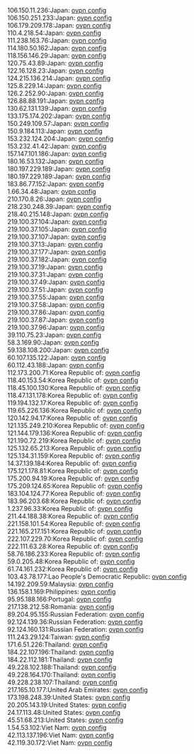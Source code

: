 106.150.11.236:Japan: [ovpn config](vpn/106_150_11_236.ovpn)  
106.150.251.233:Japan: [ovpn config](vpn/106_150_251_233.ovpn)  
106.179.209.178:Japan: [ovpn config](vpn/106_179_209_178.ovpn)  
110.4.218.54:Japan: [ovpn config](vpn/110_4_218_54.ovpn)  
111.238.163.76:Japan: [ovpn config](vpn/111_238_163_76.ovpn)  
114.180.50.162:Japan: [ovpn config](vpn/114_180_50_162.ovpn)  
118.156.146.29:Japan: [ovpn config](vpn/118_156_146_29.ovpn)  
120.75.43.89:Japan: [ovpn config](vpn/120_75_43_89.ovpn)  
122.16.128.23:Japan: [ovpn config](vpn/122_16_128_23.ovpn)  
124.215.136.214:Japan: [ovpn config](vpn/124_215_136_214.ovpn)  
125.8.229.14:Japan: [ovpn config](vpn/125_8_229_14.ovpn)  
126.2.252.90:Japan: [ovpn config](vpn/126_2_252_90.ovpn)  
126.88.88.191:Japan: [ovpn config](vpn/126_88_88_191.ovpn)  
130.62.131.139:Japan: [ovpn config](vpn/130_62_131_139.ovpn)  
133.175.174.202:Japan: [ovpn config](vpn/133_175_174_202.ovpn)  
150.249.109.57:Japan: [ovpn config](vpn/150_249_109_57.ovpn)  
150.9.184.113:Japan: [ovpn config](vpn/150_9_184_113.ovpn)  
153.232.124.204:Japan: [ovpn config](vpn/153_232_124_204.ovpn)  
153.232.41.42:Japan: [ovpn config](vpn/153_232_41_42.ovpn)  
157.147.101.186:Japan: [ovpn config](vpn/157_147_101_186.ovpn)  
180.16.53.132:Japan: [ovpn config](vpn/180_16_53_132.ovpn)  
180.197.229.189:Japan: [ovpn config](vpn/180_197_229_189.ovpn)  
180.197.229.189:Japan: [ovpn config](vpn/180_197_229_189.ovpn)  
183.86.77.152:Japan: [ovpn config](vpn/183_86_77_152.ovpn)  
1.66.34.48:Japan: [ovpn config](vpn/1_66_34_48.ovpn)  
210.170.8.26:Japan: [ovpn config](vpn/210_170_8_26.ovpn)  
218.230.248.39:Japan: [ovpn config](vpn/218_230_248_39.ovpn)  
218.40.215.148:Japan: [ovpn config](vpn/218_40_215_148.ovpn)  
219.100.37.104:Japan: [ovpn config](vpn/219_100_37_104.ovpn)  
219.100.37.105:Japan: [ovpn config](vpn/219_100_37_105.ovpn)  
219.100.37.107:Japan: [ovpn config](vpn/219_100_37_107.ovpn)  
219.100.37.13:Japan: [ovpn config](vpn/219_100_37_13.ovpn)  
219.100.37.177:Japan: [ovpn config](vpn/219_100_37_177.ovpn)  
219.100.37.182:Japan: [ovpn config](vpn/219_100_37_182.ovpn)  
219.100.37.19:Japan: [ovpn config](vpn/219_100_37_19.ovpn)  
219.100.37.31:Japan: [ovpn config](vpn/219_100_37_31.ovpn)  
219.100.37.49:Japan: [ovpn config](vpn/219_100_37_49.ovpn)  
219.100.37.51:Japan: [ovpn config](vpn/219_100_37_51.ovpn)  
219.100.37.55:Japan: [ovpn config](vpn/219_100_37_55.ovpn)  
219.100.37.58:Japan: [ovpn config](vpn/219_100_37_58.ovpn)  
219.100.37.86:Japan: [ovpn config](vpn/219_100_37_86.ovpn)  
219.100.37.87:Japan: [ovpn config](vpn/219_100_37_87.ovpn)  
219.100.37.96:Japan: [ovpn config](vpn/219_100_37_96.ovpn)  
39.110.75.23:Japan: [ovpn config](vpn/39_110_75_23.ovpn)  
58.3.169.90:Japan: [ovpn config](vpn/58_3_169_90.ovpn)  
59.138.108.200:Japan: [ovpn config](vpn/59_138_108_200.ovpn)  
60.107.135.122:Japan: [ovpn config](vpn/60_107_135_122.ovpn)  
60.112.43.188:Japan: [ovpn config](vpn/60_112_43_188.ovpn)  
112.173.200.71:Korea Republic of: [ovpn config](vpn/112_173_200_71.ovpn)  
118.40.153.54:Korea Republic of: [ovpn config](vpn/118_40_153_54.ovpn)  
118.45.100.130:Korea Republic of: [ovpn config](vpn/118_45_100_130.ovpn)  
118.47.131.178:Korea Republic of: [ovpn config](vpn/118_47_131_178.ovpn)  
119.194.132.17:Korea Republic of: [ovpn config](vpn/119_194_132_17.ovpn)  
119.65.226.136:Korea Republic of: [ovpn config](vpn/119_65_226_136.ovpn)  
120.142.94.17:Korea Republic of: [ovpn config](vpn/120_142_94_17.ovpn)  
121.135.249.210:Korea Republic of: [ovpn config](vpn/121_135_249_210.ovpn)  
121.144.179.136:Korea Republic of: [ovpn config](vpn/121_144_179_136.ovpn)  
121.190.72.219:Korea Republic of: [ovpn config](vpn/121_190_72_219.ovpn)  
125.132.65.213:Korea Republic of: [ovpn config](vpn/125_132_65_213.ovpn)  
125.134.31.159:Korea Republic of: [ovpn config](vpn/125_134_31_159.ovpn)  
14.37.139.184:Korea Republic of: [ovpn config](vpn/14_37_139_184.ovpn)  
175.121.178.81:Korea Republic of: [ovpn config](vpn/175_121_178_81.ovpn)  
175.200.94.19:Korea Republic of: [ovpn config](vpn/175_200_94_19.ovpn)  
175.209.124.65:Korea Republic of: [ovpn config](vpn/175_209_124_65.ovpn)  
183.104.124.77:Korea Republic of: [ovpn config](vpn/183_104_124_77.ovpn)  
183.96.203.68:Korea Republic of: [ovpn config](vpn/183_96_203_68.ovpn)  
1.237.96.33:Korea Republic of: [ovpn config](vpn/1_237_96_33.ovpn)  
211.44.188.38:Korea Republic of: [ovpn config](vpn/211_44_188_38.ovpn)  
221.158.101.54:Korea Republic of: [ovpn config](vpn/221_158_101_54.ovpn)  
221.165.217.151:Korea Republic of: [ovpn config](vpn/221_165_217_151.ovpn)  
222.107.229.70:Korea Republic of: [ovpn config](vpn/222_107_229_70.ovpn)  
222.111.63.28:Korea Republic of: [ovpn config](vpn/222_111_63_28.ovpn)  
58.76.186.233:Korea Republic of: [ovpn config](vpn/58_76_186_233.ovpn)  
59.0.205.48:Korea Republic of: [ovpn config](vpn/59_0_205_48.ovpn)  
61.74.161.232:Korea Republic of: [ovpn config](vpn/61_74_161_232.ovpn)  
103.43.78.177:Lao People's Democratic Republic: [ovpn config](vpn/103_43_78_177.ovpn)  
14.192.209.59:Malaysia: [ovpn config](vpn/14_192_209_59.ovpn)  
136.158.1.169:Philippines: [ovpn config](vpn/136_158_1_169.ovpn)  
95.95.188.166:Portugal: [ovpn config](vpn/95_95_188_166.ovpn)  
217.138.212.58:Romania: [ovpn config](vpn/217_138_212_58.ovpn)  
89.204.95.155:Russian Federation: [ovpn config](vpn/89_204_95_155.ovpn)  
92.124.139.36:Russian Federation: [ovpn config](vpn/92_124_139_36.ovpn)  
92.124.160.131:Russian Federation: [ovpn config](vpn/92_124_160_131.ovpn)  
111.243.29.124:Taiwan: [ovpn config](vpn/111_243_29_124.ovpn)  
171.6.51.226:Thailand: [ovpn config](vpn/171_6_51_226.ovpn)  
184.22.107.196:Thailand: [ovpn config](vpn/184_22_107_196.ovpn)  
184.22.112.181:Thailand: [ovpn config](vpn/184_22_112_181.ovpn)  
49.228.102.188:Thailand: [ovpn config](vpn/49_228_102_188.ovpn)  
49.228.164.170:Thailand: [ovpn config](vpn/49_228_164_170.ovpn)  
49.228.238.107:Thailand: [ovpn config](vpn/49_228_238_107.ovpn)  
217.165.10.177:United Arab Emirates: [ovpn config](vpn/217_165_10_177.ovpn)  
173.198.248.39:United States: [ovpn config](vpn/173_198_248_39.ovpn)  
20.205.143.19:United States: [ovpn config](vpn/20_205_143_19.ovpn)  
24.17.113.48:United States: [ovpn config](vpn/24_17_113_48.ovpn)  
45.51.68.213:United States: [ovpn config](vpn/45_51_68_213.ovpn)  
1.54.53.102:Viet Nam: [ovpn config](vpn/1_54_53_102.ovpn)  
42.113.137.196:Viet Nam: [ovpn config](vpn/42_113_137_196.ovpn)  
42.119.30.172:Viet Nam: [ovpn config](vpn/42_119_30_172.ovpn)  
